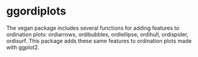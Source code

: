 # ggordiplots
The vegan package includes several functions for adding
    features to ordination plots: ordiarrows, ordibubbles, ordiellipse,
    ordihull, ordispider, ordisurf. This package adds these same
    features to ordination plots made with ggplot2.
